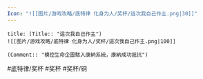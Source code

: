 ```yaml
---
Icon: "![[图片/游戏攻略/底特律 化身为人/奖杯/這次我自己作主.png|30]]"
---
```

```ad-common-bronze-trophy
title: (Title:: "這次我自己作主")
![[图片/游戏攻略/底特律 化身为人/奖杯/這次我自己作主.png|100]]

(Comment:: "模控生命企圖駭入康納系統，康納成功抵抗")
```

#底特律/奖杯 #奖杯 #奖杯/铜
